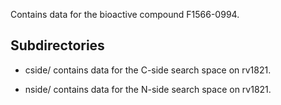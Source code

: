 Contains data for the bioactive compound F1566-0994.

## Subdirectories

- cside/ contains data for the C-side search space on rv1821.

- nside/ contains data for the N-side search space on rv1821.

